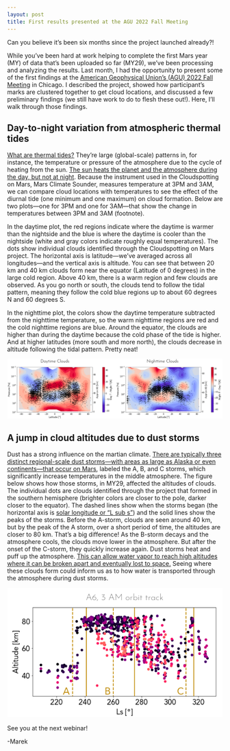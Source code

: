 ```yaml
---
layout: post
title: First results presented at the AGU 2022 Fall Meeting
---
```


Can you believe it’s been six months since the project launched already?!

While you’ve been hard at work helping to complete the first Mars year (MY) of data that’s been uploaded so far (MY29), we’ve been processing and analyzing the results. Last month, I had the opportunity to present some of the first findings at the [American Geophysical Union’s (AGU) 2022 Fall Meeting](https://www.agu.org/Fall-Meeting) in Chicago. I described the project, showed how participant’s marks are clustered together to get cloud locations, and discussed a few preliminary findings (we still have work to do to flesh these out!). Here, I’ll walk through those findings.

## Day-to-night variation from atmospheric thermal tides
[What are thermal tides?](https://www.planetary.org/articles/mysterious-tides-martian-atmosphere) They’re large (global-scale) patterns in, for instance, the temperature or pressure of the atmosphere due to the cycle of heating from the sun. [The sun heats the planet and the atmosphere during the day, but not at night](https://www.nasa.gov/mission_pages/msl/multimedia/pia16478.html). Because the instrument used in the Cloudspotting on Mars, Mars Climate Sounder, measures temperature at 3PM and 3AM, we can compare cloud locations with temperatures to see the effect of the diurnal tide (one minimum and one maximum) on cloud formation. Below are two plots—one for 3PM and one for 3AM—that show the change in temperatures between 3PM and 3AM (footnote). 

In the daytime plot, the red regions indicate where the daytime is warmer than the nightside and the blue is where the daytime is cooler than the nightside (white and gray colors indicate roughly equal temperatures). The dots show individual clouds identified through the Cloudspotting on Mars project. The horizontal axis is latitude—we’ve averaged across all longitudes—and the vertical axis is altitude. You can see that between 20 km and 40 km clouds form near the equator (Latitude of 0 degrees) in the large cold region. Above 40 km, there is a warm region and few clouds are observed. As you go north or south, the clouds tend to follow the tidal pattern, meaning they follow the cold blue regions up to about 60 degrees N and 60 degrees S. 

In the nighttime plot, the colors show the daytime temperature subtracted from the nighttime temperature, so the warm nighttime regions are red and the cold nighttime regions are blue. Around the equator, the clouds are higher than during the daytime because the cold phase of the tide is higher. And at higher latitudes (more south and more north), the clouds decrease in altitude following the tidal pattern. Pretty neat!

![Tidal influence](/images/blog_post_2023-01-20/tides.png)

## A jump in cloud altitudes due to dust storms
Dust has a strong influence on the martian climate. [There are typically three distinct regional-scale dust storms—with areas as large as Alaska or even continents—that occur on Mars](https://agupubs.onlinelibrary.wiley.com/doi/full/10.1002/2016GL068978), labeled the A, B, and C storms, which significantly increase temperatures in the middle atmosphere. The figure below shows how those storms, in MY29, affected the altitudes of clouds. The individual dots are clouds identified through the project that formed in the southern hemisphere (brighter colors are closer to the pole, darker closer to the equator). The dashed lines show when the storms began (the horizontal axis is [solar longitude or “L sub s”](/_posts/2022-06-22-launch.md)) and the solid lines show the peaks of the storms. Before the A-storm, clouds are seen around 40 km, but by the peak of the A storm, over a short period of time, the altitudes are closer to 80 km. That’s a big difference! As the B-storm decays and the atmosphere cools, the clouds move lower in the atmosphere. But after the onset of the C-storm, they quickly increase again. Dust storms heat and puff up the atmosphere. [This can allow water vapor to reach high altitudes where it can be broken apart and eventually lost to space.](https://www.nasa.gov/feature/goddard/2021/global-orbiter-trio-shows-small-dust-storms-help-dry-out-mars) Seeing where these clouds form could inform us as to how water is transported through the atmosphere during dust storms.

![Dust storms](/images/blog_post_2023-01-20/A6_duststorms.png)

See you at the next webinar!

-Marek